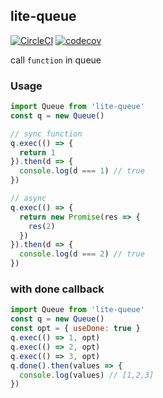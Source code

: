 ## lite-queue

[![CircleCI](https://circleci.com/gh/zWingz/lite-queue.svg?style=svg)](https://circleci.com/gh/zWingz/lite-queue)
[![codecov](https://codecov.io/gh/zWingz/lite-queue/branch/master/graph/badge.svg)](https://codecov.io/gh/zWingz/lite-queue)

call `function` in queue

### Usage

```javascript
import Queue from 'lite-queue'
const q = new Queue()

// sync function
q.exec(() => {
  return 1
}).then(d => {
  console.log(d === 1) // true
})

// async
q.exec(() => {
  return new Promise(res => {
    res(2)
  })
}).then(d => {
  console.log(d === 2) // true
})
```

### with done callback

```javascript
import Queue from 'lite-queue'
const q = new Queue()
const opt = { useDone: true }
q.exec(() => 1, opt)
q.exec(() => 2, opt)
q.exec(() => 3, opt)
q.done().then(values => {
  console.log(values) // [1,2,3]
})
```
